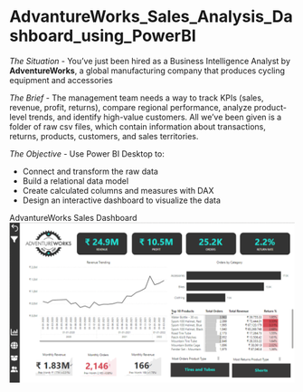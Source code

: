 # AdvantureWorks_Sales_Analysis_Dashboard_using_PowerBI

*The Situation* - You’ve just been hired as a Business Intelligence Analyst by **AdventureWorks**, a global manufacturing company that produces cycling equipment and accessories

*The Brief* - The management team needs a way to track KPIs (sales, revenue, profit, returns), compare  regional performance, analyze product-level trends, and identify high-value customers. All we’ve been given is a folder of raw csv files, which contain information about transactions, returns, products, customers, and sales territories.

*The Objective* - Use Power BI Desktop to: 
- Connect and transform the raw data
- Build a relational data model
- Create calculated columns and measures with DAX
- Design an interactive dashboard to visualize the data

AdvantureWorks Sales Dashboard  
![Dashboard](https://github.com/roopali-1/AdvantureWorks_Sales_Analysis_Dashboard_using_PowerBI/blob/main/Dashboard.png)

